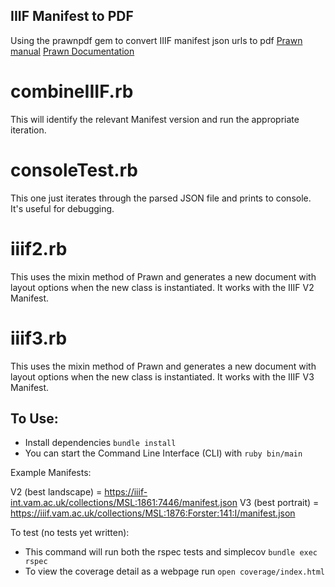 IIIF Manifest to PDF
-----

Using the prawnpdf gem to convert IIIF manifest json urls to pdf
[Prawn manual](http://prawnpdf.org/manual.pdf)
[Prawn Documentation](http://prawnpdf.org/docs/0.11.1/Prawn/Document.html)

combineIIIF.rb
===

This will identify the relevant Manifest version and run the appropriate iteration.

consoleTest.rb
===

This one just iterates through the parsed JSON file and prints to console. It's useful for debugging.

iiif2.rb
===

This uses the mixin method of Prawn and generates a new document with layout options when the new class is instantiated. It works with the IIIF V2 Manifest.

iiif3.rb
===

This uses the mixin method of Prawn and generates a new document with layout options when the new class is instantiated. It works with the IIIF V3 Manifest.

To Use:
---

- Install dependencies `bundle install`
- You can start the Command Line Interface (CLI) with `ruby bin/main`

Example Manifests:

V2 (best landscape) = https://iiif-int.vam.ac.uk/collections/MSL:1861:7446/manifest.json
V3 (best portrait) = https://iiif.vam.ac.uk/collections/MSL:1876:Forster:141:I/manifest.json

To test (no tests yet written):

- This command will run both the rspec tests and simplecov `bundle exec rspec`
- To view the coverage detail as a webpage run `open coverage/index.html`
